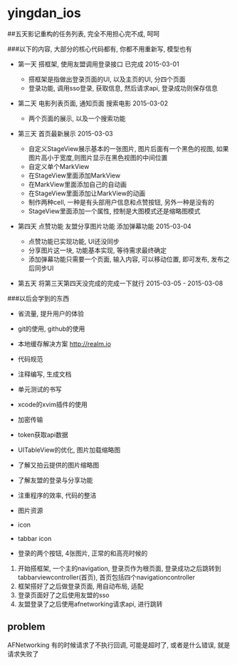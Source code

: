 # yingdan_ios

##五天影记重构的任务列表, 完全不用担心完不成, 呵呵

###以下的内容, 大部分的核心代码都有, 你都不用重新写, 模型也有
- 第一天 搭框架, 使用友盟调用登录接口									已完成 2015-03-01
	+ 搭框架是指做出登录页面的UI, 以及主页的UI, 分四个页面
	+ 登录功能, 调用sso登录, 获取信息, 然后请求api, 登录成功则保存信息
- 第二天 电影列表页面, 通知页面 搜索电影								2015-03-02
	+ 两个页面的展示, 以及一个搜索功能
- 第三天 首页最新展示													2015-03-03
	+ 自定义StageView展示基本的一张图片, 图片后面有一个黑色的视图, 如果图片高小于宽度,则图片显示在黑色视图的中间位置 
	+ 自定义单个MarkView
	+ 在StageView里面添加MarkView
	+ 在MarkView里面添加自己的自动画
	+ 在StageView里面添加让MarkView的动画
	+ 制作两种cell, 一种是有头部用户信息和点赞按钮, 另外一种是没有的
	+ StageView里面添加一个属性, 控制是大图模式还是缩略图模式

- 第四天 点赞功能 友盟分享图片功能 添加弹幕功能						2015-03-04
	+ 点赞功能已实现功能, UI还没同步 
	+ 分享图片这一块, 功能基本实现, 等待需求最终确定 
	+ 添加弹幕功能只需要一个页面, 输入内容, 可以移动位置, 即可发布, 发布之后同步UI
- 第五天 将第三天第四天没完成的完成一下就行							2015-03-05 - 2015-03-08



###以后会学到的东西
* 省流量, 提升用户的体验
* git的使用, github的使用
* 本地缓存解决方案 http://realm.io
* 代码规范
* 注释编写, 生成文档
* 单元测试的书写
* xcode的xvim插件的使用
* 加密传输
* token获取api数据
* UITableView的优化, 图片加载缩略图
* 了解又拍云提供的图片缩略图
* 了解友盟的登录与分享功能
* 注重程序的效率, 代码的整洁

* 图片资源
* icon
* tabbar icon
* 登录的两个按钮, 4张图片, 正常的和高亮时候的

1. 开始搭框架, 一个主的navigation, 登录页作为根页面, 登录成功之后跳转到tabbarviewcontroller(首页), 首页包括四个navigationcontroller
2. 框架搭好了之后做登录页面, 用自动布局, 适配 
3. 登录页面好了之后使用友盟的sso
4. 友盟登录了之后使用afnetworking请求api, 进行跳转



## problem
AFNetworking 有的时候请求了不执行回调, 可能是超时了, 或者是什么错误, 就是请求失败了
